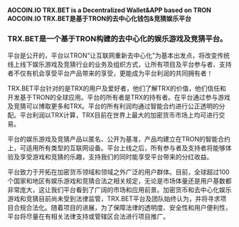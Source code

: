 #### AOCOIN.IO TRX.BET is a Decentralized  Wallet&APP based on TRON AOCOIN.IO TRX.BET是基于TRON的去中心化钱包&竞猜娱乐平台

### TRX.BET是一个基于TRON构建的去中心化的娱乐游戏及竞猜平台。

  平台是公开的，平台以TRON“让互联网重新去中心化”为基本出发点，将改变传统线上线下娱乐游戏及竞猜行业的业务及组织方式，让所有项目及平台参与者、支持者不仅有机会享受平台产品带来的享受，更能成为平台利润的共同拥有者！

TRX.BET平台针对的是TRX的用户及爱好者，他们了解TRX的价值，他们信任和开发基于TRON的全球应用。平台的所有者是TRX的持有者。在平台通过参与游戏及竞猜可以博取更多和TRX。平台的所有利润均通过智能合约进行公正透明的分配。平台利润以TRX计算，TRX目前在世界上最大的加密货币市场上均可进行交易。

平台的娱乐游戏及竞猜产品以匿名、公开为基准，产品均建立在TRON的智能合约上，可适用所有类型的互联网设备。平台上线之后，所有参与者及支持者将能够体验及享受游戏和竞猜的乐趣，支持我们的同时能享受平台带来的分红收益。

平台致力于开拓在加密货币领域和领域之外广泛的用户群体。目前，全球超过100个国家和地区有娱乐游戏和竞猜合法之相关规定，无论是市场体量还是用户基数都非常庞大，这让我们平台看到了广阔的市场和应用前景。加密货币和去中心化娱乐游戏和竞猜目前尚未受到法律监管，TRX.BET平台及团队始终认为，并将寻求项目合规合法化。随着项目的进展，为了保障法律的透明度、安全性和用户便利性，平台将尽量在有相关法律支持或管辖区合法进行项目推广。
